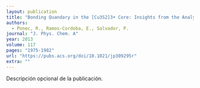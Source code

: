 ```yaml
---
layout: publication
title: "Bonding Quandary in the [Cu3S2]3+ Core: Insights from the Analysis of Domain Averaged Fermi Holes and the Local Spin"
authors:
  - Ponec, R., Ramos-Cordoba, E., Salvador, P.
journal: "J. Phys. Chem. A"
year: 2013
volume: 117
pages: "1975-1982"
url: "https://pubs.acs.org/doi/10.1021/jp309295r"
extra: ""
---
```


Descripción opcional de la publicación.
